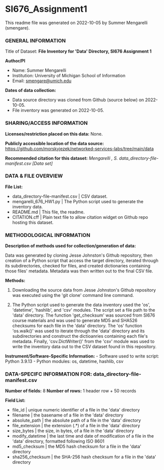 # SI676_Assignment1

This readme file was generated on 2022-10-05 by Summer Mengarelli (smengare).

### GENERAL INFORMATION

Title of Dataset: **File Inventory for 'Data' Directory, SI676 Assignment 1**

**Author/PI**
- Name: Summer Mengarelli
- Institution: University of Michigan School of Information
- Email: smengare@umich.edu

**Dates of data collection:**
- Data source directory was cloned from Github (source below) on 2022-10-05.
- File inventory was generated on 2022-10-05.


### SHARING/ACCESS INFORMATION

**Licenses/restriction placed on this data:** None.

**Publicly accessible location of the data source:** https://github.com/morskyjezek/networked-services-labs/tree/main/data

**Recommended citation for this dataset:** *Mengarelli , S. data_directory-file-manifest.csv [Data set]*


### DATA & FILE OVERVIEW

**File List:**
- data_directory-file-manifest.csv \| CSV dataset.
- mengarelli_676_HW1.py \| The Python script used to generate the inventory data.
- README.md \| This file, the readme.
- CITATION.cff \| Plain text file to allow citation widget on Github repo hosting this dataset.


### METHODOLOGICAL INFORMATION

**Description of methods used for collection/generation of data:**

Data was generated by cloning Jesse Johnston's Github repository, then creation of a Python script that access the target directory, iterated through its subdirectories, checked for files, and created dictionaries containing those files' metadata. Metadata was then written out to the final CSV file.

**Methods:**

1. Downloading the source data from Jesse Johnston's Github repository was executed using the 'git clone' command line command.

2. The Python script used to generate the data inventory used the 'os', 'datetime', 'hashlib', and 'csv' modules. The script set a file path to the 'data' directory. The function 'get_checksum' was sourced from SI676 course materials and was used to generate MD5 and SHA526 checksums for each file in the 'data' directory. The 'os' function 'os.walk()' was used to iterate through the 'data' directory and its subdirectories and construct the dictioanries containing each file's metadata. Finally, 'csv.DictWriter()' from the 'csv' module was used to write the inventory data out to the CSV dataset found in this repository.

**Instrument/Software-Specific Information:**
    - Software used to write script: Python 3.9.13
    - Python modules: os, datetime, hashlib, csv


### DATA-SPECIFC INFORMATION FOR: data_directory-file-manifest.csv

**Number of fields:** 8
**Number of rows:** 1 header row + 50 records

**Field List:**
- file_id \| unique numeric identifier of a file in the 'data' directory
- filename \| the basename of a file in the 'data' directory
- absolute_path \| the absolute path of a file in the 'data' directory
- file_extension \| the extension (.*) of a file in the 'data' directory
- size_bytes \| the size, in bytes, of a file in the 'data' directory
- modify_datetime \| the last time and date of modification of a file in the 'data' directory, formatted following ISO 8601
- md5_checksum \| the MD5 hash checksum for a file in the 'data' directory
- sha256_checksum \| the SHA-256 hash checksum for a file in the 'data' directory
